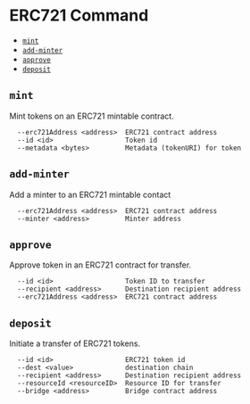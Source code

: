 # ERC721 Command

- [`mint`](#mint)
- [`add-minter`](#add-minter)
- [`approve`](#approve)
- [`deposit`](#deposit)

## `mint`
Mint tokens on an ERC721 mintable contract.

```
  --erc721Address <address>  ERC721 contract address
  --id <id>                  Token id
  --metadata <bytes>         Metadata (tokenURI) for token
```

## `add-minter`
Add a minter to an ERC721 mintable contact

```
  --erc721Address <address>  ERC721 contract address
  --minter <address>         Minter address
```

## `approve`
Approve token in an ERC721 contract for transfer.

```
  --id <id>                  Token ID to transfer
  --recipient <address>      Destination recipient address
  --erc721Address <address>  ERC721 contract address
```

## `deposit`
Initiate a transfer of ERC721 tokens.

```
  --id <id>                  ERC721 token id
  --dest <value>             destination chain
  --recipient <address>      Destination recipient address
  --resourceId <resourceID>  Resource ID for transfer
  --bridge <address>         Bridge contract address
```
